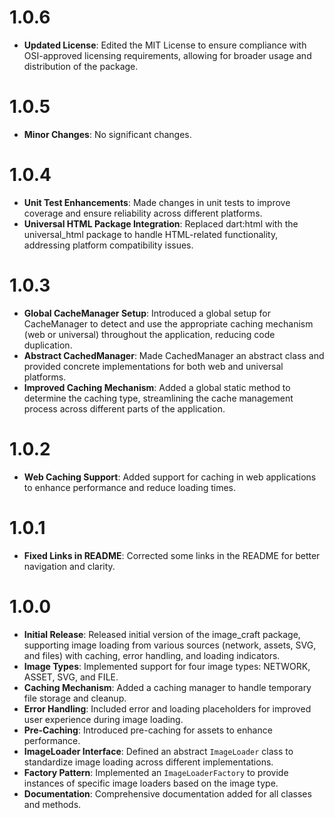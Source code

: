 # 1.0.6
- **Updated License**: Edited the MIT License to ensure compliance with OSI-approved licensing requirements, allowing for broader usage and distribution of the package.

# 1.0.5
- **Minor Changes**: No significant changes.

# 1.0.4
- **Unit Test Enhancements**: Made changes in unit tests to improve coverage and ensure reliability across different platforms.
- **Universal HTML Package Integration**: Replaced dart:html with the universal_html package to handle HTML-related functionality, addressing platform compatibility issues.

# 1.0.3
- **Global CacheManager Setup**: Introduced a global setup for CacheManager to detect and use the appropriate caching mechanism (web or universal) throughout the application, reducing code duplication.
- **Abstract CachedManager**: Made CachedManager an abstract class and provided concrete implementations for both web and universal platforms.
- **Improved Caching Mechanism**: Added a global static method to determine the caching type, streamlining the cache management process across different parts of the application.

# 1.0.2
- **Web Caching Support**: Added support for caching in web applications to enhance performance and reduce loading times.

# 1.0.1
- **Fixed Links in README**: Corrected some links in the README for better navigation and clarity.

# 1.0.0
- **Initial Release**: Released initial version of the image_craft package, supporting image loading from various sources (network, assets, SVG, and files) with caching, error handling, and loading indicators.
- **Image Types**: Implemented support for four image types: NETWORK, ASSET, SVG, and FILE.
- **Caching Mechanism**: Added a caching manager to handle temporary file storage and cleanup.
- **Error Handling**: Included error and loading placeholders for improved user experience during image loading.
- **Pre-Caching**: Introduced pre-caching for assets to enhance performance.
- **ImageLoader Interface**: Defined an abstract `ImageLoader` class to standardize image loading across different implementations.
- **Factory Pattern**: Implemented an `ImageLoaderFactory` to provide instances of specific image loaders based on the image type.
- **Documentation**: Comprehensive documentation added for all classes and methods.